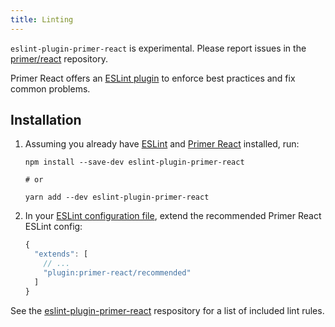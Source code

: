 ```yaml
---
title: Linting
---
```


<Note variant="warning">

`eslint-plugin-primer-react` is experimental. Please report issues in the [primer/react](https://github.com/primer/react) repository.

</Note>

Primer React offers an [ESLint plugin](https://github.com/primer/eslint-plugin-primer-react) to enforce best practices and fix common problems. 

## Installation

1. Assuming you already have [ESLint](https://www.npmjs.com/package/eslint) and [Primer React](https://github.com/primer/react) installed, run:

   ```shell
   npm install --save-dev eslint-plugin-primer-react

   # or
   
   yarn add --dev eslint-plugin-primer-react
   ```

2. In your [ESLint configuration file](https://eslint.org/docs/user-guide/configuring/configuration-files), extend the recommended Primer React ESLint config:

   ```js
   {
     "extends": [
       // ...
       "plugin:primer-react/recommended"
     ]
   }
   ```

See the [eslint-plugin-primer-react](https://github.com/primer/eslint-plugin-primer-react) respository for a list of included lint rules.

